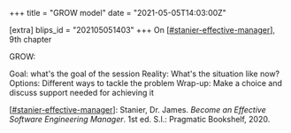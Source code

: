+++
title = "GROW model"
date = "2021-05-05T14:03:00Z"

[extra]
blips_id = "202105051403"
+++
On [[#stanier-effective-manager](/blips/tags/stanier-effective-manager)], 9th chapter

GROW:

Goal: what's the goal of the session
Reality: What's the situation like now?
Options: Different ways to tackle the problem
Wrap-up: Make a choice and discuss support needed for achieving it

[[#stanier-effective-manager](/blips/tags/stanier-effective-manager)]: Stanier, Dr. James. _Become an Effective Software Engineering Manager_. 1st ed. S.l.: Pragmatic Bookshelf, 2020.
